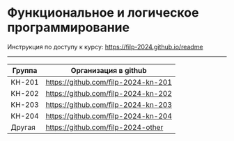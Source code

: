 # Функциональное и логическое программирование 

Инструкция по доступу к курсу: https://filp-2024.github.io/readme

----

| Группа | Организация в github                |
|--------|-------------------------------------|
| КН-201 | https://github.com/filp-2024-kn-201 |
| КН-202 | https://github.com/filp-2024-kn-202 |
| КН-203 | https://github.com/filp-2024-kn-203 |
| КН-204 | https://github.com/filp-2024-kn-204 |
| Другая | https://github.com/filp-2024-other  |
